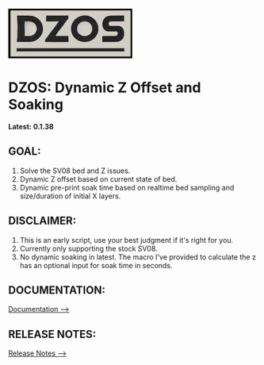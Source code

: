 
![LOGO](./documentation/images/dzos_logo.png)

# DZOS: Dynamic Z Offset and Soaking

**Latest: 0.1.38**

## GOAL:
1. Solve the SV08 bed and Z issues.
2. Dynamic Z offset based on current state of bed.
3. Dynamic pre-print soak time based on realtime bed sampling and size/duration of initial X layers.

## DISCLAIMER:
1. This is an early script, use your best judgment if it's right for you.
2. Currently only supporting the stock SV08.
3. No dynamic soaking in latest. The macro I've provided to calculate the z has an optional input for soak time in seconds.

## DOCUMENTATION:
   [Documentation -->](./documentation/PROCESS.md)

## RELEASE NOTES:
   [Release Notes -->](./documentation/RELEASE.md)